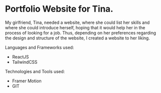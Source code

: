 # Portfolio Website for Tina.

My girlfriend, Tina, needed a website, where she could list her skills and where she could introduce herself, hoping that it would help her in the process of looking for a job. Thus, depending on her preferences regarding the design and structure of the website, I created a website to her liking.

Languages and Frameworks used:
- ReactJS
- TailwindCSS

Technologies and Tools used:
- Framer Motion
- GIT
